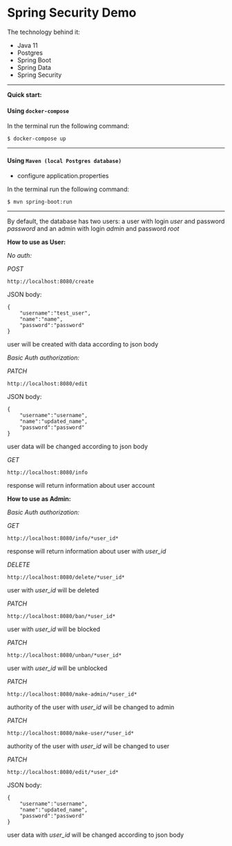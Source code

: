 # Spring Security Demo

The technology behind it:
* Java 11
* Postgres
* Spring Boot
* Spring Data
* Spring Security

---
**Quick start:**

#### Using `docker-compose`

In the terminal run the following command:
```console
$ docker-compose up
```

---

#### Using `Maven (local Postgres database)`

* configure application.properties

In the terminal run the following command:

```console
$ mvn spring-boot:run
```
---

By default, the database has two users: a user with login *user*
and password *password* and an admin
with login *admin* and password *root*

**How to use as User:**

*No auth:*

_POST_

    http://localhost:8080/create

JSON body:

    {
        "username":"test_user",
        "name":"name",
        "password":"password"
    }

user will be created with data according to json body

*Basic Auth authorization:*

_PATCH_

    http://localhost:8080/edit

JSON body:

    {
        "username":"username",
        "name":"updated_name",
        "password":"password"
    }

user data will be changed according to json body

_GET_

    http://localhost:8080/info

response will return information about user account

**How to use as Admin:**

*Basic Auth authorization:*

_GET_ 

    http://localhost:8080/info/*user_id*

response will return information about user with *user_id*

_DELETE_ 

    http://localhost:8080/delete/*user_id*

user with *user_id* will be deleted

_PATCH_

    http://localhost:8080/ban/*user_id*

user with *user_id* will be blocked

_PATCH_

    http://localhost:8080/unban/*user_id*

user with *user_id* will be unblocked

_PATCH_

    http://localhost:8080/make-admin/*user_id*

authority of the user with *user_id* will be changed to admin

_PATCH_

    http://localhost:8080/make-user/*user_id*

authority of the user with *user_id* will be changed to user

_PATCH_

    http://localhost:8080/edit/*user_id*

JSON body:

    {
        "username":"username",
        "name":"updated_name",
        "password":"password"
    }

user data with *user_id* will be changed according to json body
